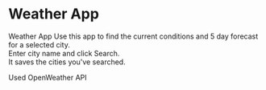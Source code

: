 # Weather App

Weather App
Use this app to find the current conditions and 5 day forecast for a selected city. 
<br>
Enter city name and click Search.
<br>
It saves the cities you've searched. 

Used OpenWeather API
